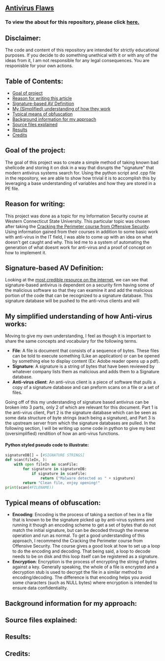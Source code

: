 ## [Antivirus Flaws]

### To view the about for this repository, please click [here.][1]
 
## Disclaimer:
 
The code and content of this repository are intended for strictly educational purposes. If you decide to do something unethical with it or with any of the ideas from it, I am not responsible for any legal consequences. You are responisble for your own actions.
 
## Table of Contents:
 
- [Goal of project]
- [Reason for writing this article]
- [Signature-based AV Definition]
- [My (Simplified) understanding of how they work]
- [Typical means of obfuscation]
- [Background information for my approach]
- [Source files explained]
- [Results]
- [Credits]

## Goal of the project:

The goal of this project was to create a simple method of taking known bad shellcode and storing it on disk in a way that disrupts the "signature" that modern antivirus systems search for. Using the python script and .cpp file in the repository, we are able to show how trivial it is to accomplish this by leveraging a base understanding of variables and how they are stored in a PE file.

## Reason for writing:

This project was done as a topic for my Information Security course at Western Connecticut State University. This particular topic was chosen after taking the [Cracking the Perimeter course from Offensive Security][2]. Using information gained from their courses in addition to some basic work with anti-virus in the IT field, I was able to come up with an idea on what doesn't get caught and why. This led me to a system of automating the generation of what doesnt work for anti-virus and a proof of concept on how to implement it. 

## Signature-based AV Definition:

Looking at the [most credible resource on the internet], we can see that signature-based antivirus is dependent on a security firm having some of the malicious software so that they can examine it and add the malicious portion of the code that can be recognized to a signature database. This signature database will be pushed to the anti-virus clients and will 

## My simplified understanding of how Anti-virus works:

Moving to give my own understanding, I feel as though it is important to share the same concepts and vocabulary for the following terms.

- **File**: A file is document that consists of a sequence of bytes. These files can be told to execute something (Like an application) or can be opened by something else to display content (Ex: Adobe reader opens up a pdf).
- **Signature**: A signature is a string of bytes that have been reviewed by whatever company lists them as malicious and adds them to a Signature database.
- **Anti-virus client**: An anti-virus client is a piece of software that pulls a copy of a signature database and can preform scans on a file or a set of files.

Going off of this my understanding of signature based antivirus can be broken into 3 parts, only 2 of which are relevant for this document. Part 1 is the anti-virus client, Part 2 is the signature database which can be seen as some data structure of byte strings (each being a signature), and Part 3 is the upstream server from which the signature databases are pulled. In the following section, I will be writing up some code in python to give my best (oversimplified) rendition of how an anti-virus functions.

#### Python styled pseudo code to illustrate:

```Python
signatureDB[] = [#SIGNATURE STRINGS]
def scan(fileIn, ):
	with open fileIn as scanFile:
		for signature in signatureDB:
			if signature in scanFile:
				return ("Malware detected as " + signature)
		return "Clean file, enjoy opening!"
print(scan(#FILENAME))	
```

## Typical means of obfuscation:

- **Encoding**: Encoding is the process of taking a section of hex in a file that is known to be the signature picked up by anti-virus systems and running it though an encoding scheme to get a set of bytes that do not match the initial signature, but can be decoded through the inverse operation and run as normal. To get a good understanding of this approach, I recommend the Cracking the Perimeter course from Offensive Security. The course gives a good look at how to set up a loop to do the encoding and decoding. That being said, a loop to decode needs to be on disk and this loop itself can be registered as a signature.
- **Encryption**: Encryption is the process of encrypting the string of bytes against a key. Generally speaking, the whole of a file is encrypted and a decryption stub is used to decrypt the file in a similar method to encoding/decoding. The difference is that encoding helps you avoid some characters (such as NULL bytes) where encryption is intended to ensure data confidentiality.

## Background information for my approach:

## Source files explained:

## Results:

## Credits:

[//]: # "LINKS)"

[1]: about
[2]: https://www.offensive-security.com/information-security-training/cracking-the-perimeter/
[Goal of project]: ./#goal-of-the-project
[Reason for writing this article]: ./#reason-for-writing-this-article
[Signature-based AV Definition]: ./#signature-based-av-definition
[My (Simplified) understanding of how they work]: ./#my-(simplified)-understanding-of-how-they-work
[Typical means of obfuscation]: ./#typical-means-of-obfuscation
[Background information for my approach]: ./#background-information-for-my-approach
[Source files explained]: ./#source-files-explained
[Results]: ./#results
[Credits]: ./#credits
[most credible resource on the internet]: https://en.wikipedia.org/wiki/Antivirus_software#Signature-based_detection
[Antivirus Flaws]: https://jakehomb.github.io/Antivirus_Flaws/
